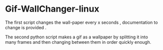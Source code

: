 # Gif-WallChanger-linux
The first script changes the wall-paper every x seconds , documentation to change is provided . 

The second python script  makes a gif as a wallpaper by splitting it into many frames and then changing between them in order quickly enough.

